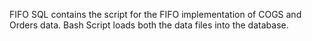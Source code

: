 FIFO SQL contains the script for the FIFO implementation of COGS and Orders data.
Bash Script loads both the data files into the database.

